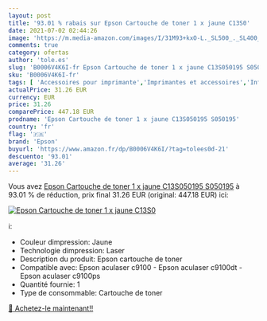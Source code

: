 ```yaml
---
layout: post
title: '93.01 % rabais sur Epson Cartouche de toner 1 x jaune C13S0'
date: 2021-07-02 02:44:26
image: 'https://m.media-amazon.com/images/I/31M93+kxO-L._SL500_._SL400_.jpg'
comments: true
category: ofertas
author: 'tole.es'
slug: 'B0006V4K6I-fr Epson Cartouche de toner 1 x jaune C13S050195 S050195'
sku: 'B0006V4K6I-fr'
tags: [ 'Accessoires pour imprimante','Imprimantes et accessoires','Informatique','Toners','epson', ]
actualPrice: 31.26 EUR
currency: EUR
price: 31.26
comparePrice: 447.18 EUR
prodname: 'Epson Cartouche de toner 1 x jaune C13S050195 S050195'
country: 'fr'
flag: '🇫🇷'
brand: 'Epson'
buyurl: 'https://www.amazon.fr/dp/B0006V4K6I/?tag=tolees0d-21'
descuento: '93.01'
average: '31.26'
---
```


Vous avez [Epson Cartouche de toner 1 x jaune C13S050195 S050195](https://www.amazon.fr/dp/B0006V4K6I/?tag=tolees0d-21)  à  93.01 % de réduction, prix final  31.26 EUR (original: 447.18 EUR) ici:

[![Epson Cartouche de toner 1 x jaune C13S0](https://m.media-amazon.com/images/I/31M93+kxO-L._SL500_._SL400_.jpg)](https://www.amazon.fr/dp/B0006V4K6I/?tag=tolees0d-21)

ℹ️:

- Couleur dimpression: Jaune
- Technologie dimpression: Laser
- Description du produit: Epson cartouche de toner
- Compatible avec: Epson aculaser c9100 - Epson aculaser c9100dt - Epson aculaser c9100ps
- Quantité fournie: 1
- Type de consommable: Cartouche de toner

[🛒 Achetez-le maintenant!!](https://www.amazon.fr/dp/B0006V4K6I/?tag=tolees0d-21)
